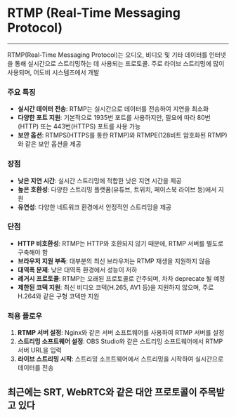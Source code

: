 # RTMP (Real-Time Messaging Protocol)
<hr />
RTMP(Real-Time Messaging Protocol)는 오디오, 비디오 및 기타 데이터를 인터넷을 통해 실시간으로 스트리밍하는 데 사용되는 프로토콜. 주로 라이브 스트리밍에 많이 사용되며, 어도비 시스템즈에서 개발

### 주요 특징

- **실시간 데이터 전송**: RTMP는 실시간으로 데이터를 전송하여 지연을 최소화
- **다양한 포트 지원**: 기본적으로 1935번 포트를 사용하지만, 필요에 따라 80번(HTTP) 또는 443번(HTTPS) 포트를 사용 가능
- **보안 옵션**: RTMPS(HTTPS를 통한 RTMP)와 RTMPE(128비트 암호화된 RTMP)와 같은 보안 옵션을 제공

### 장점

- **낮은 지연 시간**: 실시간 스트리밍에 적합한 낮은 지연 시간을 제공
- **높은 호환성**: 다양한 스트리밍 플랫폼(유튜브, 트위치, 페이스북 라이브 등)에서 지원
- **유연성**: 다양한 네트워크 환경에서 안정적인 스트리밍을 제공

### 단점

- **HTTP 비호환성**: RTMP는 HTTP와 호환되지 않기 때문에, RTMP 서버를 별도로 구축해야 함
- **브라우저 지원 부족**: 대부분의 최신 브라우저는 RTMP 재생을 지원하지 않음
- **대역폭 문제**: 낮은 대역폭 환경에서 성능이 저하
- **레거시 프로토콜**: RTMP는 오래된 프로토콜로 간주되며, 차차 deprecate 될 예정
- **제한된 코덱 지원**: 최신 비디오 코덱(H.265, AV1 등)을 지원하지 않으며, 주로 H.264와 같은 구형 코덱만 지원

### 적용 플로우

1. **RTMP 서버 설정**: Nginx와 같은 서버 소프트웨어를 사용하여 RTMP 서버를 설정
2. **스트리밍 소프트웨어 설정**: OBS Studio와 같은 스트리밍 소프트웨어에서 RTMP 서버 URL을 입력
3. **라이브 스트리밍 시작**: 스트리밍 소프트웨어에서 스트리밍을 시작하여 실시간으로 데이터를 전송


## 최근에는 SRT, WebRTC와 같은 대안 프로토콜이 주목받고 있다
